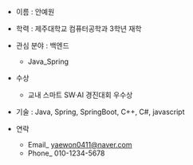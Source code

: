 * 이름 : 안예원
* 학력 : 제주대학교 컴퓨터공학과 3학년 재학
* 관심 분야 : 백엔드
  * Java_Spring
* 수상
  * 교내 스마트 SW·AI 경진대회 우수상
* 기술 : Java, Spring, SpringBoot, C++, C#, javascript


* 연락
  * Email_ yaewon0411@naver.com
  * Phone_ 010-1234-5678

